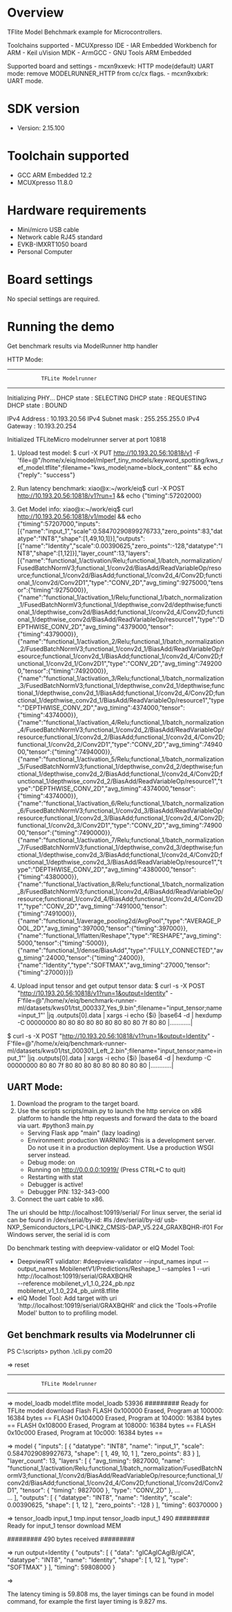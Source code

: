 Overview
========

TFlite Model Behchmark example for Microcontrollers.

Toolchains supported
    - MCUXpresso IDE
    - IAR Embedded Workbench for ARM
    - Keil uVision MDK
    - ArmGCC - GNU Tools ARM Embedded

Supported board and settings
    - mcxn9xxevk:
      HTTP mode(default)
      UART mode: remove MODELRUNNER_HTTP from cc/cx flags.
    - mcxn9xxbrk:
      UART mode.
      


SDK version
===========
- Version: 2.15.100

Toolchain supported
===================
- GCC ARM Embedded  12.2
- MCUXpresso  11.8.0

Hardware requirements
=====================
- Mini/micro USB cable
- Network cable RJ45 standard
- EVKB-IMXRT1050 board
- Personal Computer

Board settings
==============
No special settings are required.

Running the demo
================

Get benchmark results via ModelRunner http handler

HTTP Mode:
*************************************************
               TFLite Modelrunner
*************************************************
Initializing PHY...
 DHCP state       : SELECTING
 DHCP state       : REQUESTING
 DHCP state       : BOUND

 IPv4 Address     : 10.193.20.56
 IPv4 Subnet mask : 255.255.255.0
 IPv4 Gateway     : 10.193.20.254

Initialized TFLiteMicro modelrunner server at port 10818

1. Upload test model:
  $ curl -X PUT http://10.193.20.56:10818/v1 -F 'file=@"/home/x/eiq/model/mlperf_tiny_models/keyword_spotting/kws_ref_model.tflite";filename="kws_model;name=block_content"' && echo 
  {"reply": "success"}
2. Run latency benchmark:
  xiao@x:~/work/eiq$ curl -X POST http://10.193.20.56:10818/v1?run=1 && echo 
  {"timing":57202000}
3. Get Model info:
  xiao@x:~/work/eiq$ curl http://10.193.20.56:10818/v1/model && echo
{"timing":57207000,"inputs":[{"name":"input_1","scale":0.58470290899276733,"zero_points":83,"datatype":"INT8","shape":[1,49,10,1]}],"outputs":[{"name":"Identity","scale":0.00390625,"zero_points":-128,"datatype":"INT8","shape":[1,12]}],"layer_count":13,"layers":[{"name":"functional_1/activation/Relu;functional_1/batch_normalization/FusedBatchNormV3;functional_1/conv2d/BiasAdd/ReadVariableOp/resource;functional_1/conv2d/BiasAdd;functional_1/conv2d_4/Conv2D;functional_1/conv2d/Conv2D1","type":"CONV_2D","avg_timing":9275000,"tensor":{"timing":9275000}},{"name":"functional_1/activation_1/Relu;functional_1/batch_normalization_1/FusedBatchNormV3;functional_1/depthwise_conv2d/depthwise;functional_1/depthwise_conv2d/BiasAdd;functional_1/conv2d_4/Conv2D;functional_1/depthwise_conv2d/BiasAdd/ReadVariableOp/resource1","type":"DEPTHWISE_CONV_2D","avg_timing":4379000,"tensor":{"timing":4379000}},{"name":"functional_1/activation_2/Relu;functional_1/batch_normalization_2/FusedBatchNormV3;functional_1/conv2d_1/BiasAdd/ReadVariableOp/resource;functional_1/conv2d_1/BiasAdd;functional_1/conv2d_4/Conv2D;functional_1/conv2d_1/Conv2D1","type":"CONV_2D","avg_timing":7492000,"tensor":{"timing":7492000}},{"name":"functional_1/activation_3/Relu;functional_1/batch_normalization_3/FusedBatchNormV3;functional_1/depthwise_conv2d_1/depthwise;functional_1/depthwise_conv2d_1/BiasAdd;functional_1/conv2d_4/Conv2D;functional_1/depthwise_conv2d_1/BiasAdd/ReadVariableOp/resource1","type":"DEPTHWISE_CONV_2D","avg_timing":4374000,"tensor":{"timing":4374000}},{"name":"functional_1/activation_4/Relu;functional_1/batch_normalization_4/FusedBatchNormV3;functional_1/conv2d_2/BiasAdd/ReadVariableOp/resource;functional_1/conv2d_2/BiasAdd;functional_1/conv2d_4/Conv2D;functional_1/conv2d_2/Conv2D1","type":"CONV_2D","avg_timing":7494000,"tensor":{"timing":7494000}},{"name":"functional_1/activation_5/Relu;functional_1/batch_normalization_5/FusedBatchNormV3;functional_1/depthwise_conv2d_2/depthwise;functional_1/depthwise_conv2d_2/BiasAdd;functional_1/conv2d_4/Conv2D;functional_1/depthwise_conv2d_2/BiasAdd/ReadVariableOp/resource1","type":"DEPTHWISE_CONV_2D","avg_timing":4374000,"tensor":{"timing":4374000}},{"name":"functional_1/activation_6/Relu;functional_1/batch_normalization_6/FusedBatchNormV3;functional_1/conv2d_3/BiasAdd/ReadVariableOp/resource;functional_1/conv2d_3/BiasAdd;functional_1/conv2d_4/Conv2D;functional_1/conv2d_3/Conv2D1","type":"CONV_2D","avg_timing":7490000,"tensor":{"timing":7490000}},{"name":"functional_1/activation_7/Relu;functional_1/batch_normalization_7/FusedBatchNormV3;functional_1/depthwise_conv2d_3/depthwise;functional_1/depthwise_conv2d_3/BiasAdd;functional_1/conv2d_4/Conv2D;functional_1/depthwise_conv2d_3/BiasAdd/ReadVariableOp/resource1","type":"DEPTHWISE_CONV_2D","avg_timing":4380000,"tensor":{"timing":4380000}},{"name":"functional_1/activation_8/Relu;functional_1/batch_normalization_8/FusedBatchNormV3;functional_1/conv2d_4/BiasAdd/ReadVariableOp/resource;functional_1/conv2d_4/BiasAdd;functional_1/conv2d_4/Conv2D1","type":"CONV_2D","avg_timing":7491000,"tensor":{"timing":7491000}},{"name":"functional_1/average_pooling2d/AvgPool","type":"AVERAGE_POOL_2D","avg_timing":397000,"tensor":{"timing":397000}},{"name":"functional_1/flatten/Reshape","type":"RESHAPE","avg_timing":5000,"tensor":{"timing":5000}},{"name":"functional_1/dense/BiasAdd","type":"FULLY_CONNECTED","avg_timing":24000,"tensor":{"timing":24000}},{"name":"Identity","type":"SOFTMAX","avg_timing":27000,"tensor":{"timing":27000}}]}

4. Upload input tensor and get output tensor data:
  $ curl -s -X POST "http://10.193.20.56:10818/v1?run=1&output=Identity" -F'file=@"/home/x/eiq/benchmark-runner-ml/datasets/kws01/tst_000337_Yes_9.bin";filename="input_tensor;name=input_1"' |jq .outputs[0].data | xargs -i   echo  {$i} |base64 -d | hexdump -C
  00000000  80 80 80 80 80 80 80 80  80 7f 80 80              |............|

  $ curl -s -X POST "http://10.193.20.56:10818/v1?run=1&output=Identity" -F'file=@"/home/x/eiq/benchmark-runner-ml/datasets/kws01/tst_000301_Left_2.bin";filename="input_tensor;name=input_1"' |jq .outputs[0].data | xargs -i   echo  {$i} |base64 -d | hexdump -C
  00000000  80 80 7f 80 80 80 80 80  80 80 80 80              |............|

UART Mode:
----------------------------------------

 1. Download the program to the target board.
 2. Use the scripts scripts/main.py to launch the http service on x86 platform to handle the http requests and forward the data to the board via uart.
   #python3 main.py
     * Serving Flask app "main" (lazy loading)
     * Environment: production
       WARNING: This is a development server. Do not use it in a production deployment.
       Use a production WSGI server instead.
     * Debug mode: on
     * Running on http://0.0.0.0:10919/ (Press CTRL+C to quit)
     * Restarting with stat
     * Debugger is active!
     * Debugger PIN: 132-343-000
 3. Connect the uart cable to x86.

The uri should be http://localhost:10919/serial/<board-serial-id>
For linux server, the serial id can be found in /dev/serial/by-id:
  #ls /dev/serial/by-id/
   usb-NXP_Semiconductors_LPC-LINK2_CMSIS-DAP_V5.224_GRAXBQHR-if01
For Windows server, the serial id is com<x>

Do benchmark testing with deepview-validator or eIQ Model Tool:
  - DeepviewRT validator:
    #deepview-validator --input_names input --output_names MobilenetV1/Predictions/Reshape_1 --samples 1 --uri http://localhost:10919/serial/GRAXBQHR \
       --reference mobilenet_v1_1.0_224_pb.npz mobilenet_v1_1.0_224_pb_uint8.tflite
  - eIQ Model Tool:
   Add target with uri 'http://localhost:10919/serial/GRAXBQHR' and click the 'Tools->Profile Model' button to to profiling model.

Get benchmark results via Modelrunner cli
-----------------------------------------

PS C:\scripts> python .\cli.py com20

=> reset
*************************************************
               TFLite Modelrunner
*************************************************

=> model_loadb model.tflite
 model_loadb 53936
######### Ready for TFLite model download Flash
FLASH 0x100000 Erased, Program at 100000: 16384 bytes  ==
FLASH 0x104000 Erased, Program at 104000: 16384 bytes  ==
FLASH 0x108000 Erased, Program at 108000: 16384 bytes  ==
FLASH 0x10c000 Erased, Program at 10c000: 16384 bytes  ==

=> model
{
  "inputs": [
    {
      "datatype": "INT8",
      "name": "input_1",
      "scale": 0.5847029089927673,
      "shape": [
        1,
        49,
        10,
        1
      ],
      "zero_points": 83
    }
  ],
  "layer_count": 13,
  "layers": [
 {
      "avg_timing": 9827000,
      "name": "functional_1/activation/Relu;functional_1/batch_normalization/FusedBatchNormV3;functional_1/conv2d/BiasAdd/ReadVariableOp/resource;functional_1/conv2d/BiasAdd;functional_1/conv2d_4/Conv2D;functional_1/conv2d/Conv2D1",
      "tensor": {
        "timing": 9827000
      },
      "type": "CONV_2D"
    },
      ...  
      ...
  ],
  "outputs": [
    {
      "datatype": "INT8",
      "name": "Identity",
      "scale": 0.00390625,
      "shape": [
        1,
        12
      ],
      "zero_points": -128
    }
  ],
  "timing": 60370000
}

=> tensor_loadb input_1 tmp.input
tensor_loadb input_1 490
######### Ready for input_1 tensor download  MEM

######### 490 bytes received #########

=> run output=Identity
{
  "outputs": [
    {
      "data": "gICAgICAgIB/gICA",
      "datatype": "INT8",
      "name": "Identity",
      "shape": [
        1,
        12
      ],
      "type": "SOFTMAX"
    }
  ],
  "timing": 59808000
}

=>


The latency timing is 59.808 ms, the layer timings can be found in model command, for example the first layer timing is 9.827 ms.
